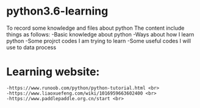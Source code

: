 # python3.6-learning
To record some knowledge and files about python
The content include things as follows:
  -Basic knowledge about python
  -Ways about how I learn python
  -Some projrct codes I am trying to learn
  -Some useful codes I will use to data process

# Learning website:<br>
    -https://www.runoob.com/python/python-tutorial.html <br>
    -https://www.liaoxuefeng.com/wiki/1016959663602400 <br>
    -https://www.paddlepaddle.org.cn/start <br>
